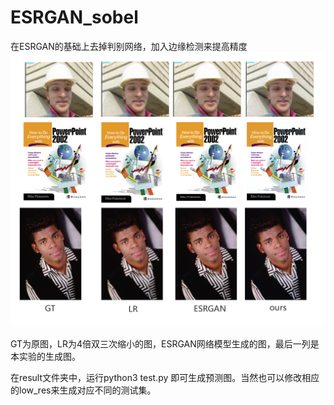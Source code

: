 # ESRGAN_sobel
在ESRGAN的基础上去掉判别网络，加入边缘检测来提高精度
![image](https://github.com/sldz5/ESRGAN_sobel/blob/master/result.png)  


GT为原图，LR为4倍双三次缩小的图，ESRGAN网络模型生成的图，最后一列是本实验的生成图。  

在result文件夹中，运行python3 test.py 即可生成预测图。当然也可以修改相应的low_res来生成对应不同的测试集。
  
